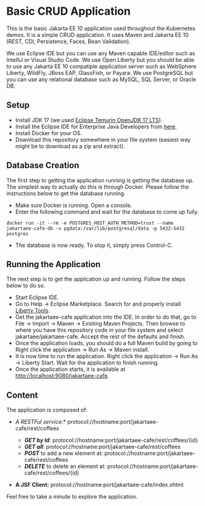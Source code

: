 # Basic CRUD Application
This is the basic Jakarta EE 10 application used throughout the Kubernetes demos. It is a simple CRUD application. It uses Maven and Jakarta EE 10 (REST, CDI, 
Persistence, Faces, Bean Validation).

We use Eclipse IDE but you can use any Maven capable IDE/editor such as IntelliJ or Visual Studio Code. We use Open Liberty but you should be able to use any
Jakarta EE 10 compatiple application server such as WebSphere Liberty, WildFly, JBoss EAP, GlassFish, or Payara. We use PostgreSQL but you can use any relational 
database such as MySQL, SQL Server, or Oracle DB.

## Setup

- Install JDK 17 (we used [Eclipse Temurin OpenJDK 17 LTS](https://adoptium.net/temurin/releases/?version=17)).
- Install the Eclipse IDE for Enterprise Java Developers from [here](https://www.eclipse.org/downloads/packages/).
- Install Docker for your OS.
- Download this repository somewhere in your file system (easiest way might be to download as a zip and extract).

## Database Creation
The first step to getting the application running is getting the database up. The simplest way to actually do this is through Docker. Please follow the instructions 
below to get the database running.
* Make sure Docker is running. Open a console.
* Enter the following command and wait for the database to come up fully.
```
docker run -it --rm -e POSTGRES_HOST_AUTH_METHOD=trust --name jakartaee-cafe-db -v pgdata:/var/lib/postgresql/data -p 5432:5432 postgres
```
* The database is now ready. To stop it, simply press Control-C.

## Running the Application
The next step is to get the application up and running. Follow the steps below to do so.
* Start Eclipse IDE.
* Go to Help -> Eclipse Marketplace. Search for and properly install [Liberty Tools](https://github.com/OpenLiberty/open-liberty-tools).
* Get the jakartaee-cafe application into the IDE. In order to do that, go to File -> Import -> Maven -> Existing Maven Projects. Then browse to where you have this repository code in your file system and select jakartaee/jakartaee-cafe. Accept the rest of the defaults and finish.
* Once the application loads, you should do a full Maven build by going to Right click the application -> Run As -> Maven install.
* It is now time to run the application. Right click the application -> Run As -> Liberty Start. Wait for the application to finish running.
* Once the application starts, it is available at [http://localhost:9080/jakartaee-cafe](http://localhost:9080/jakartaee-cafe).

## Content

The application is composed of:

- **A RESTFul service*:** protocol://hostname:port/jakartaee-cafe/rest/coffees

	- **_GET by Id_**: protocol://hostname:port/jakartaee-cafe/rest/coffees/{id} 
	- **_GET all_**: protocol://hostname:port/jakartaee-cafe/rest/coffees
	- **_POST_** to add a new element at: protocol://hostname:port/jakartaee-cafe/rest/coffees
	- **_DELETE_** to delete an element at: protocol://hostname:port/jakartaee-cafe/rest/coffees/{id}

- **A JSF Client:** protocol://hostname:port/jakartaee-cafe/index.xhtml

Feel free to take a minute to explore the application.
